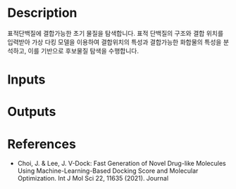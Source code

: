 # Description 

표적단백질에 결합가능한 초기 물질을 탐색합니다. 표적 단백질의 구조와 결합 위치를 입력받아 가상 다킹 모델을 이용하여 결합위치의 특성과 결합가능한 화합물의 특성을 분석하고, 이를 기반으로 후보물질 탐색을 수행합니다.

# Inputs

# Outputs


# References

* Choi, J. & Lee, J. V-Dock: Fast Generation of Novel Drug-like Molecules Using Machine-Learning-Based Docking Score and Molecular Optimization. Int J Mol Sci 22, 11635 (2021). Journal

